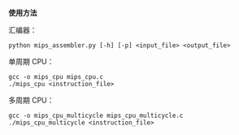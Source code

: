**使用方法**

汇编器：

```shell
python mips_assembler.py [-h] [-p] <input_file> <output_file>
```

单周期 CPU：

```shell
gcc -o mips_cpu mips_cpu.c
./mips_cpu <instruction_file>
```

多周期 CPU：

```shell
gcc -o mips_cpu_multicycle mips_cpu_multicycle.c
./mips_cpu_multicycle <instruction_file>
```
